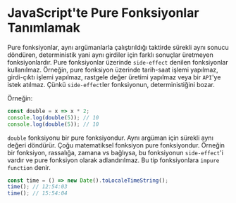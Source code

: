 # JavaScript'te Pure Fonksiyonlar Tanımlamak
Pure fonksiyonlar, aynı argümanlarla çalıştırıldığı taktirde sürekli aynı sonucu döndüren, deterministik yani aynı girdiler için farklı sonuçlar üretmeyen fonksiyonlardır. Pure fonksiyonlar üzerinde `side-effect` denilen fonksiyonlar kullanılmaz. Örneğin, pure fonksiyon üzerinde tarih-saat işlemi yapılmaz, girdi-çıktı işlemi yapılmaz, rastgele değer üretimi yapılmaz veya bir `API`'ye istek atılmaz. Çünkü `side-effect`ler fonksiyonun, deterministiğini bozar.

Örneğin:
```js
const double = x => x * 2;
console.log(double(5)); // 10
console.log(double(5)); // 10
```
`double` fonksiyonu bir pure fonksiyondur. Aynı argüman için sürekli aynı değeri döndürür. Çoğu matematiksel fonksiyon pure fonksiyondur. Örneğin bir fonksiyon, rassalığa, zamana vs bağlıysa, bu fonksiyonun `side-effect`'i vardır ve pure fonksiyon olarak adlandırılmaz. Bu tip fonksiyonlara `impure function` denir.
```js
const time = () => new Date().toLocaleTimeString();
time(); // 12:54:03
time(); // 15:54:04
```